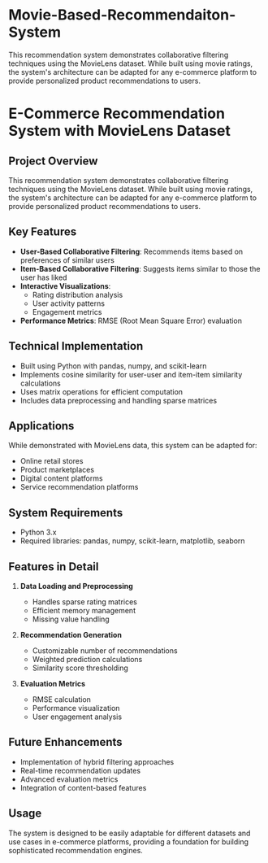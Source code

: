 # Movie-Based-Recommendaiton-System
This recommendation system demonstrates collaborative filtering techniques using the MovieLens dataset. While built using movie ratings, the system's architecture can be adapted for any e-commerce platform to provide personalized product recommendations to users.

# E-Commerce Recommendation System with MovieLens Dataset

## Project Overview
This recommendation system demonstrates collaborative filtering techniques using the MovieLens dataset. While built using movie ratings, the system's architecture can be adapted for any e-commerce platform to provide personalized product recommendations to users.

## Key Features
- **User-Based Collaborative Filtering**: Recommends items based on preferences of similar users
- **Item-Based Collaborative Filtering**: Suggests items similar to those the user has liked
- **Interactive Visualizations**: 
  - Rating distribution analysis
  - User activity patterns
  - Engagement metrics
- **Performance Metrics**: RMSE (Root Mean Square Error) evaluation

## Technical Implementation
- Built using Python with pandas, numpy, and scikit-learn
- Implements cosine similarity for user-user and item-item similarity calculations
- Uses matrix operations for efficient computation
- Includes data preprocessing and handling sparse matrices

## Applications
While demonstrated with MovieLens data, this system can be adapted for:
- Online retail stores
- Product marketplaces
- Digital content platforms
- Service recommendation platforms

## System Requirements
- Python 3.x
- Required libraries: pandas, numpy, scikit-learn, matplotlib, seaborn

## Features in Detail
1. **Data Loading and Preprocessing**
   - Handles sparse rating matrices
   - Efficient memory management
   - Missing value handling

2. **Recommendation Generation**
   - Customizable number of recommendations
   - Weighted prediction calculations
   - Similarity score thresholding

3. **Evaluation Metrics**
   - RMSE calculation
   - Performance visualization
   - User engagement analysis

## Future Enhancements
- Implementation of hybrid filtering approaches
- Real-time recommendation updates
- Advanced evaluation metrics
- Integration of content-based features

## Usage
The system is designed to be easily adaptable for different datasets and use cases in e-commerce platforms, providing a foundation for building sophisticated recommendation engines.

